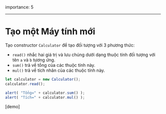 importance: 5

---

# Tạo một Máy tính mới

Tạo constructor `Calculator` để tạo đối tượng với 3 phương thức:

- `read()` nhắc hai giá trị và lưu chúng dưới dạng thuộc tính đối tượng với tên `a` và `b` tương ứng.
- `sum()` trả về tổng của các thuộc tính này.
- `mul()` trả về tích nhân của các thuộc tính này.

```js
let calculator = new Calculator();
calculator.read();

alert( "Tổng=" + calculator.sum() );
alert( "Tích=" + calculator.mul() );
```

[demo]
